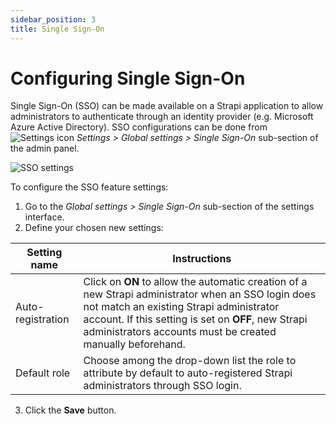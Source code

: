 ```yaml
---
sidebar_position: 3
title: Single Sign-On
---
```


# Configuring Single Sign-On <EnterpriseBadge />

Single Sign-On (SSO) can be made available on a Strapi application to allow administrators to authenticate through an identity provider (e.g. Microsoft Azure Active Directory). SSO configurations can be done from ![Settings icon](/img/assets/icons/settings.svg) *Settings > Global settings > Single Sign-On* sub-section of the admin panel.

![SSO settings](/img/assets/settings/settings-sso.png)

To configure the SSO feature settings:

1. Go to the *Global settings > Single Sign-On* sub-section of the settings interface.
2. Define your chosen new settings:

| Setting name      | Instructions      |
| ----------------- | ---------------------|
| Auto-registration | Click on **ON** to allow the automatic creation of a new Strapi administrator when an SSO login does not match an existing Strapi administrator account. If this setting is set on **OFF**, new Strapi administrators accounts must be created manually beforehand. |
| Default role      | Choose among the drop-down list the role to attribute by default to auto-registered Strapi administrators through SSO login.           |

3. Click the **Save** button.